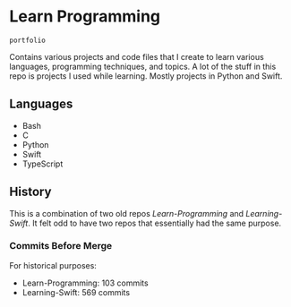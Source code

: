 # Learn Programming 

`portfolio`

Contains various projects and code files that I create to learn various languages, programming techniques, and topics. A lot of the stuff in this repo is projects I used while learning. Mostly projects in Python and Swift.


## Languages

- Bash
- C
- Python
- Swift
- TypeScript


## History

This is a combination of two old repos _Learn-Programming_ and _Learning-Swift_. It felt odd to have two repos that essentially had the same purpose. 


### Commits Before Merge

For historical purposes:

* Learn-Programming: 103 commits
* Learning-Swift: 569 commits
